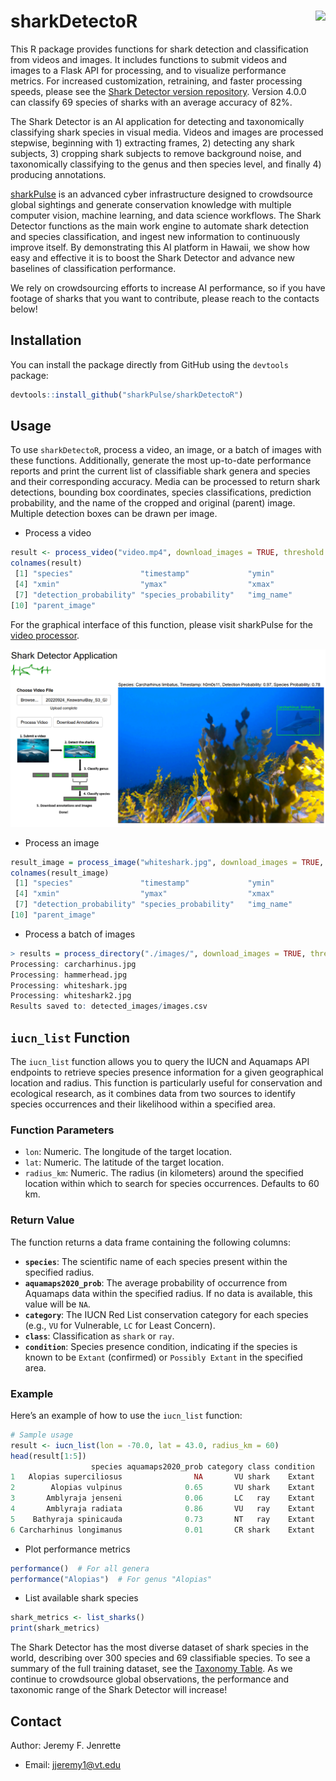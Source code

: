# sharkDetectoR <a href="http://seaql.org/wp-content/uploads/2022/06/SD.pdf"><img src="man/figures/sd.png" align="right" height="132" /></a>

This R package provides functions for shark detection and classification from videos and images. It includes functions to submit videos and images to a Flask API for processing, and to visualize performance metrics. For increased customization, retraining, and faster processing speeds, please see the [Shark Detector version repository](https://github.com/sharkPulse/Shark-Detector). Version 4.0.0 can classify 69 species of sharks with an average accuracy of 82%.  

The Shark Detector is an AI application for detecting and taxonomically classifying shark species in visual media. Videos and images are processed stepwise, beginning with 1) extracting frames, 2) detecting any shark subjects, 3) cropping shark subjects to remove background noise, and taxonomically classifying to the genus and then species level, and finally 4) producing annotations.

[sharkPulse](https://sp2.cs.vt.edu) is an advanced cyber infrastructure designed to crowdsource global sightings and generate conservation knowledge with multiple computer vision, machine learning, and data science workflows. The Shark Detector functions as the main work engine to automate shark detection and species classification, and ingest new information to continuously improve itself. By demonstrating this AI platform in Hawaii, we show how easy and effective it is to boost the Shark Detector and advance new baselines of classification performance.   

We rely on crowdsourcing efforts to increase AI performance, so if you have footage of sharks that you want to contribute, please reach to the contacts below!

## Installation

You can install the package directly from GitHub using the `devtools` package:

```r
devtools::install_github("sharkPulse/sharkDetectoR")
```

## Usage
To use `sharkDetectoR`, process a video, an image, or a batch of images with these functions. Additionally, generate the most up-to-date performance reports and print the current list of classifiable shark genera and species and their corresponding accuracy. Media can be processed to return shark detections, bounding box coordinates, species classifications, prediction probability, and the name of the cropped and original (parent) image. Multiple detection boxes can be drawn per image.

- Process a video
```r
result <- process_video("video.mp4", download_images = TRUE, threshold = 0.95)
colnames(result)
 [1] "species"               "timestamp"             "ymin"                 
 [4] "xmin"                  "ymax"                  "xmax"                 
 [7] "detection_probability" "species_probability"   "img_name"             
[10] "parent_image"
```

For the graphical interface of this function, please visit sharkPulse for the [video processor](http://sharkpulse.org/video-processor).

<p align="left">
  <img src="man/figures/figure5.PNG" alt="processor" width="700"/>
</p>

- Process an image 
```r
result_image = process_image("whiteshark.jpg", download_images = TRUE, threshold = 0.95)
colnames(result_image)
 [1] "species"               "timestamp"             "ymin"                 
 [4] "xmin"                  "ymax"                  "xmax"                 
 [7] "detection_probability" "species_probability"   "img_name"             
[10] "parent_image"
```

- Process a batch of images
```r
> results = process_directory("./images/", download_images = TRUE, threshold = 0.95)
Processing: carcharhinus.jpg 
Processing: hammerhead.jpg 
Processing: whiteshark.jpg 
Processing: whiteshark2.jpg 
Results saved to: detected_images/images.csv
```

## `iucn_list` Function

The `iucn_list` function allows you to query the IUCN and Aquamaps API endpoints to retrieve species presence information for a given geographical location and radius. This function is particularly useful for conservation and ecological research, as it combines data from two sources to identify species occurrences and their likelihood within a specified area.

### Function Parameters

- `lon`: Numeric. The longitude of the target location.
- `lat`: Numeric. The latitude of the target location.
- `radius_km`: Numeric. The radius (in kilometers) around the specified location within which to search for species occurrences. Defaults to 60 km.

### Return Value

The function returns a data frame containing the following columns:

- **`species`**: The scientific name of each species present within the specified radius.
- **`aquamaps2020_prob`**: The average probability of occurrence from Aquamaps data within the specified radius. If no data is available, this value will be `NA`.
- **`category`**: The IUCN Red List conservation category for each species (e.g., `VU` for Vulnerable, `LC` for Least Concern).
- **`class`**: Classification as `shark` or `ray`.
- **`condition`**: Species presence condition, indicating if the species is known to be `Extant` (confirmed) or `Possibly Extant` in the specified area.

### Example

Here’s an example of how to use the `iucn_list` function:

```r
# Sample usage
result <- iucn_list(lon = -70.0, lat = 43.0, radius_km = 60)
head(result[1:5])
                  species aquamaps2020_prob category class condition
1   Alopias superciliosus                NA       VU shark    Extant
2        Alopias vulpinus              0.65       VU shark    Extant
3       Amblyraja jenseni              0.06       LC   ray    Extant
4       Amblyraja radiata              0.86       VU   ray    Extant
5    Bathyraja spinicauda              0.73       NT   ray    Extant
6 Carcharhinus longimanus              0.01       CR shark    Extant
```

- Plot performance metrics
```r
performance()  # For all genera
performance("Alopias")  # For genus "Alopias"
```

- List available shark species
```r
shark_metrics <- list_sharks()
print(shark_metrics)
```

The Shark Detector has the most diverse dataset of shark species in the world, describing over 300 species and 69 classifiable species. To see a summary of the full training dataset, see the [Taxonomy Table](https://sp2.cs.vt.edu/dynamic/queryTax1.php). As we continue to crowdsource global observations, the performance and taxonomic range of the Shark Detector will increase!

## Contact
Author: Jeremy F. Jenrette
- Email: jjeremy1@vt.edu
